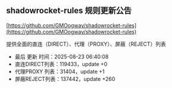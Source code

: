 ## shadowrocket-rules 规则更新公告

[https://github.com/GMOogway/shadowrocket-rules](https://github.com/GMOogway/shadowrocket-rules)

提供全面的直连（DIRECT）、代理（PROXY）、屏蔽（REJECT）列表
- 最后 更新 时间：2025-08-23 06:40:08
- 直连DIRECT列表：119433，update +0
- 代理PROXY 列表：31404，update +1
- 屏蔽REJECT列表：137442，update +260